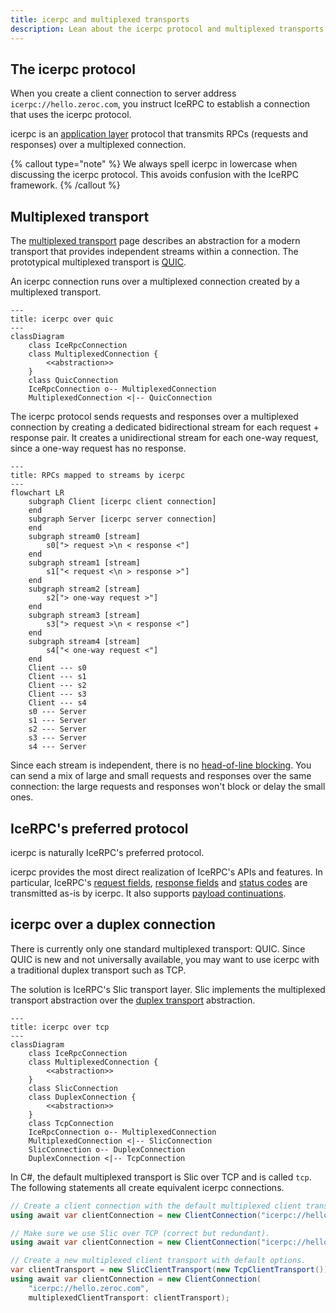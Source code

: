 ```yaml
---
title: icerpc and multiplexed transports
description: Lean about the icerpc protocol and multiplexed transports
---
```


## The icerpc protocol

When you create a client connection to server address `icerpc://hello.zeroc.com`, you instruct IceRPC to establish a
connection that uses the icerpc protocol.

icerpc is an [application layer][application-layer] protocol that transmits RPCs (requests and responses) over a
multiplexed connection.

{% callout type="note" %}
We always spell icerpc in lowercase when discussing the icerpc protocol. This avoids confusion with the IceRPC
framework.
{% /callout %}

## Multiplexed transport

The [multiplexed transport][multiplexed-transport] page describes an abstraction for a modern transport that provides
independent streams within a connection. The prototypical multiplexed transport is
[QUIC].

An icerpc connection runs over a multiplexed connection created by a multiplexed transport.

```mermaid
---
title: icerpc over quic
---
classDiagram
    class IceRpcConnection
    class MultiplexedConnection {
        <<abstraction>>
    }
    class QuicConnection
    IceRpcConnection o-- MultiplexedConnection
    MultiplexedConnection <|-- QuicConnection
```

The icerpc protocol sends requests and responses over a multiplexed connection by creating a dedicated bidirectional
stream for each request + response pair. It creates a unidirectional stream for each one-way request, since a one-way
request has no response.

```mermaid
---
title: RPCs mapped to streams by icerpc
---
flowchart LR
    subgraph Client [icerpc client connection]
    end
    subgraph Server [icerpc server connection]
    end
    subgraph stream0 [stream]
        s0["> request >\n < response <"]
    end
    subgraph stream1 [stream]
        s1["< request <\n > response >"]
    end
    subgraph stream2 [stream]
        s2["> one-way request >"]
    end
    subgraph stream3 [stream]
        s3["> request >\n < response <"]
    end
    subgraph stream4 [stream]
        s4["< one-way request <"]
    end
    Client --- s0
    Client --- s1
    Client --- s2
    Client --- s3
    Client --- s4
    s0 --- Server
    s1 --- Server
    s2 --- Server
    s3 --- Server
    s4 --- Server
```

Since each stream is independent, there is no [head-of-line blocking][head-of-line-blocking]. You can send a mix of
large and small requests and responses over the same connection: the large requests and responses won't block or delay
the small ones.

## IceRPC's preferred protocol

icerpc is naturally IceRPC's preferred protocol.

icerpc provides the most direct realization of IceRPC's APIs and features. In particular, IceRPC's [request
fields][request-fields], [response fields][response-fields] and [status codes][status-code] are transmitted as-is by icerpc. It also supports [payload continuations][payload-continuation].

## icerpc over a duplex connection

There is currently only one standard multiplexed transport: QUIC. Since QUIC is new and not universally available, you
may want to use icerpc with a traditional duplex transport such as TCP.

The solution is IceRPC's Slic transport layer. Slic implements the multiplexed transport abstraction over the
[duplex transport][duplex-transport] abstraction.

```mermaid
---
title: icerpc over tcp
---
classDiagram
    class IceRpcConnection
    class MultiplexedConnection {
        <<abstraction>>
    }
    class SlicConnection
    class DuplexConnection {
        <<abstraction>>
    }
    class TcpConnection
    IceRpcConnection o-- MultiplexedConnection
    MultiplexedConnection <|-- SlicConnection
    SlicConnection o-- DuplexConnection
    DuplexConnection <|-- TcpConnection
```

In C#, the default multiplexed transport is Slic over TCP and is called `tcp`. The following statements all create
equivalent icerpc connections.

```csharp
// Create a client connection with the default multiplexed client transport, Slic over TCP.
using await var clientConnection = new ClientConnection("icerpc://hello.zeroc.com");

// Make sure we use Slic over TCP (correct but redundant).
using await var clientConnection = new ClientConnection("icerpc://hello.zeroc.com?transport=tcp");

// Create a new multiplexed client transport with default options.
var clientTransport = new SlicClientTransport(new TcpClientTransport());
using await var clientConnection = new ClientConnection(
    "icerpc://hello.zeroc.com",
    multiplexedClientTransport: clientTransport);
```

[multiplexed-transport]: ../multiplexed-transport
[duplex-transport]: ../duplex-transport
[request-fields]: ../invocation/outgoing-request#request-fields
[response-fields]: ../invocation/incoming-response#response-fields
[status-code]: ../invocation/incoming-response#status-code
[payload-continuation]: ../invocation/outgoing-request#request-payload-and-payload-continuation

[application-layer]: https://en.wikipedia.org/wiki/Application_layer
[QUIC]: https://www.rfc-editor.org/rfc/rfc9000.html
[head-of-line-blocking]: https://en.wikipedia.org/wiki/Head-of-line_blocking
